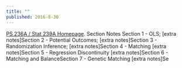 ```yaml
---
title: ""
published: 2016-8-30
---
```


  <a href="http://sekhon.berkeley.edu/causalinf/" target="_blank">PS 236A / Stat 239A Homepage</a>. Section Notes Section 1 - OLS; [extra notes]Section 2 - Potential Outcomes; [extra notes]Section 3 - Randomization Inference; [extra notes]Section 4 - Matching [extra notes]Section 5 - Regression Discontinuity [extra notes]Section 6 - Matching and BalanceSection 7 - Genetic Matching [extra notes]Se

